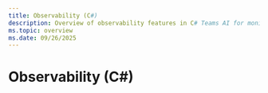 ```yaml
---
title: Observability (C#)
description: Overview of observability features in C# Teams AI for monitoring, logging, and diagnostics in Teams applications.
ms.topic: overview
ms.date: 09/26/2025
---
```


# Observability (C#)
